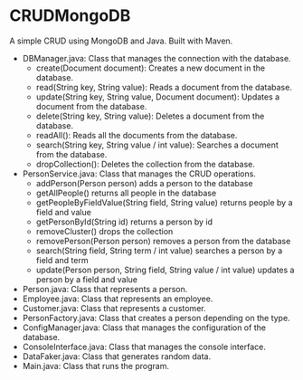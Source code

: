 # CRUDMongoDB
A simple CRUD using MongoDB and Java. Built with Maven.

+ DBManager.java: Class that manages the connection with the database.
  + create(Document document): Creates a new document in the database.  
  + read(String key, String value): Reads a document from the database.
  + update(String key, String value, Document document): Updates a document from the database.
  + delete(String key, String value): Deletes a document from the database.
  + readAll(): Reads all the documents from the database.
  + search(String key, String value / int value): Searches a document from the database.
  + dropCollection(): Deletes the collection from the database.
+ PersonService.java: Class that manages the CRUD operations.
  + addPerson(Person person) adds a person to the database
  + getAllPeople() returns all people in the database
  + getPeopleByFieldValue(String field, String value) returns people by a field and value
  + getPersonById(String id) returns a person by id
  + removeCluster() drops the collection
  + removePerson(Person person) removes a person from the database
  + search(String field, String term / int value) searches a person by a field and term
  + update(Person person, String field, String value / int value) updates a person by a field and value
+ Person.java: Class that represents a person.
+ Employee.java: Class that represents an employee.
+ Customer.java: Class that represents a customer.
+ PersonFactory.java: Class that creates a person depending on the type.
+ ConfigManager.java: Class that manages the configuration of the database.
+ ConsoleInterface.java: Class that manages the console interface.
+ DataFaker.java: Class that generates random data.
+ Main.java: Class that runs the program.